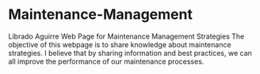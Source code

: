 # Maintenance-Management
Librado Aguirre Web Page for Maintenance Management Strategies
The objective of this webpage is to share knowledge about maintenance strategies. I believe that by sharing information and best practices, we can all improve the performance of our maintenance processes.

